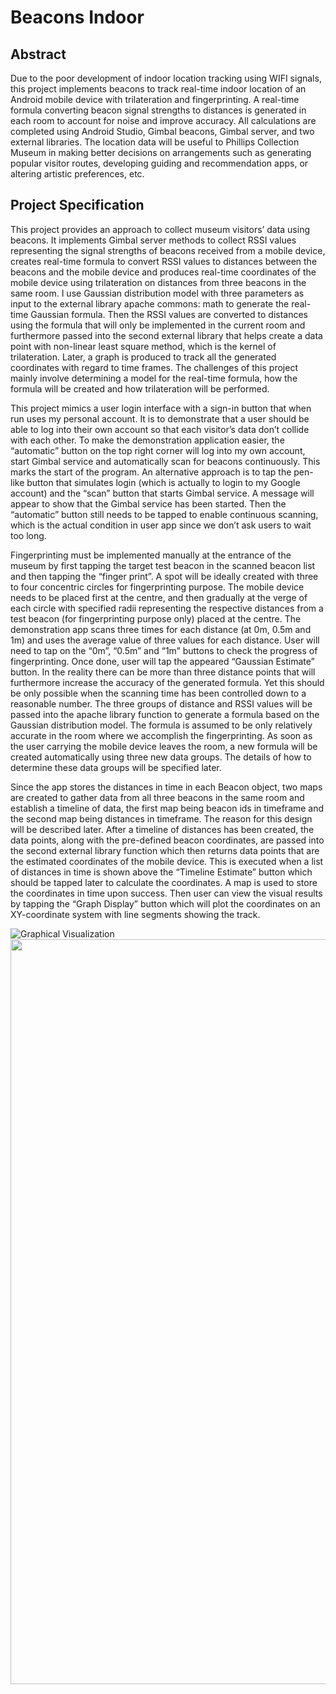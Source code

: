 # Beacons Indoor

## Abstract
Due to the poor development of indoor location tracking using WIFI signals, this project implements beacons to track real-time indoor location of an Android mobile device with trilateration and fingerprinting. A real-time formula converting beacon signal strengths to distances is generated in each room to account for noise and improve accuracy. All calculations are completed using Android Studio, Gimbal beacons, Gimbal server, and two external libraries. The location data will be useful to Phillips Collection Museum in making better decisions on arrangements such as generating popular visitor routes, developing guiding and recommendation apps, or altering artistic preferences, etc.

## Project Specification

This project provides an approach to collect museum visitors’ data using beacons. It implements Gimbal server methods to collect RSSI values representing the signal strengths of beacons received from a mobile device, creates real-time formula to convert RSSI values to distances between the beacons and the mobile device and produces real-time coordinates of the mobile device using trilateration on distances from three beacons in the same room. I use Gaussian distribution model with three parameters as input to the external library apache commons: math to generate the real-time Gaussian formula. Then the RSSI values are converted to distances using the formula that will only be implemented in the current room and furthermore passed into the second external library that helps create a data point with non-linear least square method, which is the kernel of trilateration. Later, a graph is produced to track all the generated coordinates with regard to time frames. The challenges of this project mainly involve determining a model for the real-time formula, how the formula will be created and how trilateration will be performed. 

This project mimics a user login interface with a sign-in button that when run uses my personal account. It is to demonstrate that a user should be able to log into their own account so that each visitor’s data don’t collide with each other. To make the demonstration application easier, the “automatic” button on the top right corner will log into my own account, start Gimbal service and automatically scan for beacons continuously. This marks the start of the program. An alternative approach is to tap the pen-like button that simulates login (which is actually to login to my Google account) and the “scan” button that starts Gimbal service. A message will appear to show that the Gimbal service has been started. Then the “automatic” button still needs to be tapped to enable continuous scanning, which is the actual condition in user app since we don’t ask users to wait too long.

Fingerprinting must be implemented manually at the entrance of the museum by first tapping the target test beacon in the scanned beacon list and then tapping the “finger print”. A spot will be ideally created with three to four concentric circles for fingerprinting purpose. The mobile device needs to be placed first at the centre, and then gradually at the verge of each circle with specified radii representing the respective distances from a test beacon (for fingerprinting purpose only) placed at the centre. The demonstration app scans three times for each distance (at 0m, 0.5m and 1m) and uses the average value of three values for each distance. User will need to tap on the “0m”, “0.5m” and “1m” buttons to check the progress of fingerprinting. Once done, user will tap the appeared “Gaussian Estimate” button. In the reality there can be more than three distance points that will furthermore increase the accuracy of the generated formula. Yet this should be only possible when the scanning time has been controlled down to a reasonable number. The three groups of distance and RSSI values will be passed into the apache library function to generate a formula based on the Gaussian distribution model. The formula is assumed to be only relatively accurate in the room where we accomplish the fingerprinting. As soon as the user carrying the mobile device leaves the room, a new formula will be created automatically using three new data groups. The details of how to determine these data groups will be specified later.

Since the app stores the distances in time in each Beacon object, two maps are created to gather data from all three beacons in the same room and establish a timeline of data, the first map being beacon ids in timeframe and the second map being distances in timeframe. The reason for this design will be described later. After a timeline of distances has been created, the data points, along with the pre-defined beacon coordinates, are passed into the second external library function which then returns  data points that are the estimated coordinates of the mobile device. This is executed when a list of distances in time is shown above the “Timeline Estimate” button which should be tapped later to calculate the coordinates. A map is used to store the coordinates in time upon success. Then user can view the visual results by tapping the “Graph Display” button which will plot the coordinates on an XY-coordinate system with line segments showing the track.

![Graphical Visualization](https://user-images.githubusercontent.com/31329778/57300185-4bca3000-70a4-11e9-8055-42f3e89c5c4e.PNG)
<img src="https://user-images.githubusercontent.com/31329778/57300171-4371f500-70a4-11e9-8804-ae121be7c420.PNG" width="595" height="1192" />
